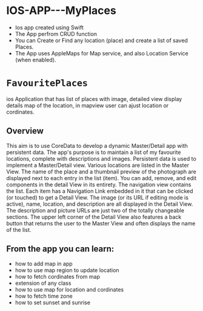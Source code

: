 # IOS-APP---MyPlaces
- Ios app created using Swift
- The App perfrom CRUD function
- You can Create or Find any location (place) and create a list of saved Places.
- The App uses AppleMaps for Map service, and also Location Service (when enabled).

# ``FavouritePlaces``

ios Application that has list of places with image, detailed view display details map of the location, in mapview user can ajust location or cordinates. 

## Overview

This aim is to use CoreData to develop a dynamic Master/Detail app with persistent data.  The app's purpose is to maintain a list of my favourite locations, complete with descriptions and images. Persistent data is used to implement a Master/Detail view. Various locations are listed in the Master View.  The name of the place and a thumbnail preview of the photograph are displayed next to each entry in the list (item). You can add, remove, and edit components in the detail View in its entirety. The navigation view contains the list. Each item has a Navigation Link embedded in it that can be clicked (or touched) to get a Detail View. The image (or its URL if editing mode is active), name, location, and description are all displayed in the Detail View.  The description and picture URLs are just two of the totally changeable sections.  The upper left corner of the Detail View also features a back button that returns the user to the Master View and often displays the name of the list.

## From the app you can learn:
- how to add map in app
- how to use map region to update location
- how to fetch cordinates from map
- extension of any class
- how to use map for location and cordinates
- how to fetch time zone 
- how to set sunset and sunrise
